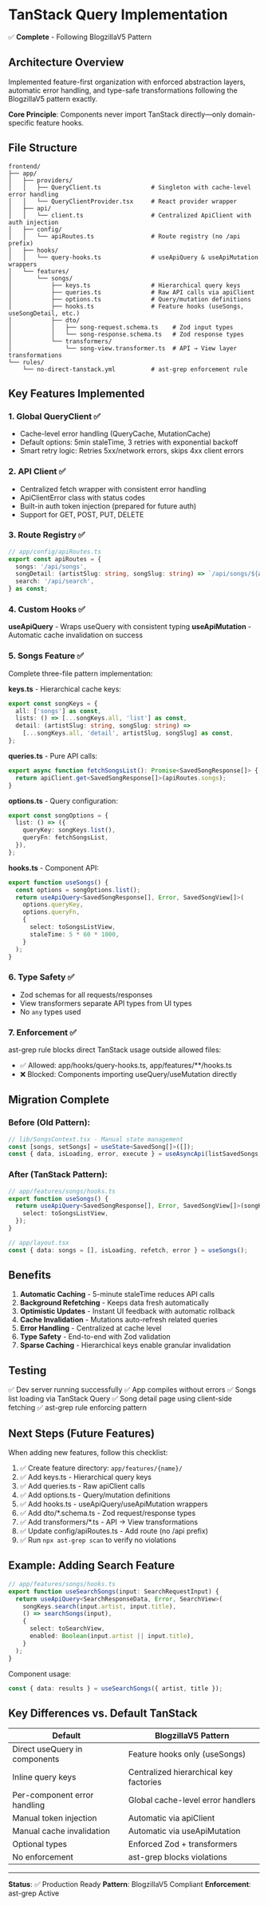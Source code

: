 # TanStack Query Implementation

✅ **Complete** - Following BlogzillaV5 Pattern

## Architecture Overview

Implemented feature-first organization with enforced abstraction layers, automatic error handling, and type-safe transformations following the BlogzillaV5 pattern exactly.

**Core Principle**: Components never import TanStack directly—only domain-specific feature hooks.

## File Structure

```
frontend/
├── app/
│   ├── providers/
│   │   ├── QueryClient.ts              # Singleton with cache-level error handling
│   │   └── QueryClientProvider.tsx     # React provider wrapper
│   ├── api/
│   │   └── client.ts                   # Centralized ApiClient with auth injection
│   ├── config/
│   │   └── apiRoutes.ts                # Route registry (no /api prefix)
│   ├── hooks/
│   │   └── query-hooks.ts              # useApiQuery & useApiMutation wrappers
│   └── features/
│       └── songs/
│           ├── keys.ts                 # Hierarchical query keys
│           ├── queries.ts              # Raw API calls via apiClient
│           ├── options.ts              # Query/mutation definitions
│           ├── hooks.ts                # Feature hooks (useSongs, useSongDetail, etc.)
│           ├── dto/
│           │   ├── song-request.schema.ts    # Zod input types
│           │   └── song-response.schema.ts   # Zod response types
│           └── transformers/
│               └── song-view.transformer.ts  # API → View layer transformations
└── rules/
    └── no-direct-tanstack.yml          # ast-grep enforcement rule
```

## Key Features Implemented

### 1. Global QueryClient ✅

- Cache-level error handling (QueryCache, MutationCache)
- Default options: 5min staleTime, 3 retries with exponential backoff
- Smart retry logic: Retries 5xx/network errors, skips 4xx client errors

### 2. API Client ✅

- Centralized fetch wrapper with consistent error handling
- ApiClientError class with status codes
- Built-in auth token injection (prepared for future auth)
- Support for GET, POST, PUT, DELETE

### 3. Route Registry ✅

```typescript
// app/config/apiRoutes.ts
export const apiRoutes = {
  songs: '/api/songs',
  songDetail: (artistSlug: string, songSlug: string) => `/api/songs/${artistSlug}/${songSlug}`,
  search: '/api/search',
} as const;
```

### 4. Custom Hooks ✅

**useApiQuery** - Wraps useQuery with consistent typing
**useApiMutation** - Automatic cache invalidation on success

### 5. Songs Feature ✅

Complete three-file pattern implementation:

**keys.ts** - Hierarchical cache keys:

```typescript
export const songKeys = {
  all: ['songs'] as const,
  lists: () => [...songKeys.all, 'list'] as const,
  detail: (artistSlug: string, songSlug: string) =>
    [...songKeys.all, 'detail', artistSlug, songSlug] as const,
};
```

**queries.ts** - Pure API calls:

```typescript
export async function fetchSongsList(): Promise<SavedSongResponse[]> {
  return apiClient.get<SavedSongResponse[]>(apiRoutes.songs);
}
```

**options.ts** - Query configuration:

```typescript
export const songOptions = {
  list: () => ({
    queryKey: songKeys.list(),
    queryFn: fetchSongsList,
  }),
};
```

**hooks.ts** - Component API:

```typescript
export function useSongs() {
  const options = songOptions.list();
  return useApiQuery<SavedSongResponse[], Error, SavedSongView[]>(
    options.queryKey,
    options.queryFn,
    {
      select: toSongsListView,
      staleTime: 5 * 60 * 1000,
    }
  );
}
```

### 6. Type Safety ✅

- Zod schemas for all requests/responses
- View transformers separate API types from UI types
- No `any` types used

### 7. Enforcement ✅

ast-grep rule blocks direct TanStack usage outside allowed files:

- ✅ Allowed: app/hooks/query-hooks.ts, app/features/\*\*/hooks.ts
- ❌ Blocked: Components importing useQuery/useMutation directly

## Migration Complete

### Before (Old Pattern):

```typescript
// lib/SongsContext.tsx - Manual state management
const [songs, setSongs] = useState<SavedSong[]>([]);
const { data, isLoading, error, execute } = useAsyncApi(listSavedSongs, 'Failed to load songs');
```

### After (TanStack Pattern):

```typescript
// app/features/songs/hooks.ts
export function useSongs() {
  return useApiQuery<SavedSongResponse[], Error, SavedSongView[]>(songKeys.list(), fetchSongsList, {
    select: toSongsListView,
  });
}

// app/layout.tsx
const { data: songs = [], isLoading, refetch, error } = useSongs();
```

## Benefits

1. **Automatic Caching** - 5-minute staleTime reduces API calls
2. **Background Refetching** - Keeps data fresh automatically
3. **Optimistic Updates** - Instant UI feedback with automatic rollback
4. **Cache Invalidation** - Mutations auto-refresh related queries
5. **Error Handling** - Centralized at cache level
6. **Type Safety** - End-to-end with Zod validation
7. **Sparse Caching** - Hierarchical keys enable granular invalidation

## Testing

✅ Dev server running successfully
✅ App compiles without errors
✅ Songs list loading via TanStack Query
✅ Song detail page using client-side fetching
✅ ast-grep rule enforcing pattern

## Next Steps (Future Features)

When adding new features, follow this checklist:

1. ✅ Create feature directory: `app/features/{name}/`
2. ✅ Add keys.ts - Hierarchical query keys
3. ✅ Add queries.ts - Raw apiClient calls
4. ✅ Add options.ts - Query/mutation definitions
5. ✅ Add hooks.ts - useApiQuery/useApiMutation wrappers
6. ✅ Add dto/\*.schema.ts - Zod request/response types
7. ✅ Add transformers/\*.ts - API → View transformations
8. ✅ Update config/apiRoutes.ts - Add route (no /api prefix)
9. ✅ Run `npx ast-grep scan` to verify no violations

## Example: Adding Search Feature

```typescript
// app/features/songs/hooks.ts
export function useSearchSongs(input: SearchRequestInput) {
  return useApiQuery<SearchResponseData, Error, SearchView>(
    songKeys.search(input.artist, input.title),
    () => searchSongs(input),
    {
      select: toSearchView,
      enabled: Boolean(input.artist || input.title),
    }
  );
}
```

Component usage:

```typescript
const { data: results } = useSearchSongs({ artist, title });
```

## Key Differences vs. Default TanStack

| Default                       | BlogzillaV5 Pattern                    |
| ----------------------------- | -------------------------------------- |
| Direct useQuery in components | Feature hooks only (useSongs)          |
| Inline query keys             | Centralized hierarchical key factories |
| Per-component error handling  | Global cache-level error handlers      |
| Manual token injection        | Automatic via apiClient                |
| Manual cache invalidation     | Automatic via useApiMutation           |
| Optional types                | Enforced Zod + transformers            |
| No enforcement                | ast-grep blocks violations             |

---

**Status**: ✅ Production Ready
**Pattern**: BlogzillaV5 Compliant
**Enforcement**: ast-grep Active
